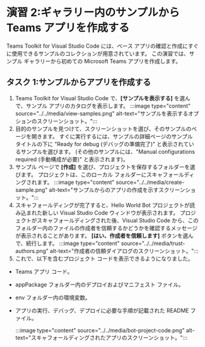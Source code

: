 # 演習 2:ギャラリー内のサンプルから Teams アプリを作成する

Teams Toolkit for Visual Studio Code には、ベース アプリの確認と作成にすぐに使用できるサンプルのコレクションが用意されています。 この演習では、サンプル ギャラリーから初めての Microsoft Teams アプリを作成します。

## タスク 1:サンプルからアプリを作成する

1. Teams Toolkit for Visual Studio Code で、**[サンプルを表示する]** を選んで、サンプル アプリのカタログを表示します。
   :::image type="content" source="../../media/view-samples.png" alt-text="サンプルを表示するオプションのスクリーンショット。":::
2. 目的のサンプルを見つけて、スクリーンショットを選び、そのサンプルのページを開きます。  すぐに実行するには、サンプルの詳細ページのサンプル タイトルの下に "Ready for debug (デバッグの準備完了)" と表示されているサンプルを選びます。  (その他のサンプルには、"Manual configurations required (手動構成が必要)" と表示されます)。
3. サンプル ページで **[作成]** を選び、プロジェクトを保存するフォルダーを選びます。 プロジェクトは、このローカル フォルダーにスキャフォールディングされます。
    :::image type="content" source="../../media/create-sample.png" alt-text="サンプルからのアプリの作成を示すスクリーンショット。":::
4. スキャフォールディングが完了すると、Hello World Bot プロジェクトが読み込まれた新しい Visual Studio Code ウィンドウが表示されます。  プロジェクトがスキャフォールディングされた後、Visual Studio Code から、このフォルダー内のファイルの作成者を信頼するかどうかを確認するメッセージが表示されることがあります。 **[はい、作成者を信頼します]** ボタンを選んで、続行します。
    :::image type="content" source="../../media/trust-authors.png" alt-text="作成者の信頼ダイアログのスクリーンショット。":::
5. これで、以下を含むプロジェクト コードを表示できるようになりました。

- Teams アプリ コード。
- appPackage フォルダー内のデプロイおよびマニフェスト ファイル。
- env フォルダー内の環境変数。
- アプリの実行、デバッグ、デプロイに必要な手順が記載された README ファイル。

    :::image type="content" source="../../media/bot-project-code.png" alt-text="スキャフォールディングされたアプリのスクリーンショット。":::